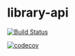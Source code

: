 # library-api

[![Build Status](https://app.travis-ci.com/Thiago-de-Melo/library-api.svg?token=L4QJ5iUK3pxnsrc7gks4&branch=main)](https://app.travis-ci.com/Thiago-de-Melo/library-api)

[![codecov](https://codecov.io/gh/Thiago-de-Melo/library-api/graph/badge.svg?token=RGQ7JIAV3C)](https://codecov.io/gh/Thiago-de-Melo/library-api)
